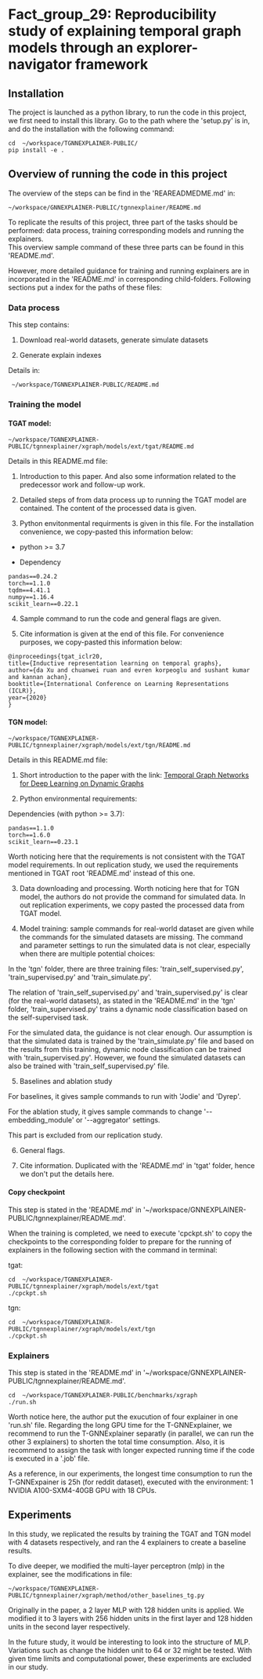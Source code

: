 # Fact_group_29: Reproducibility study of explaining temporal graph models through an explorer-navigator framework

## Installation  

The project is launched as a python library, to run the code in this project, we first need to install this library. Go to the path where the 'setup.py' is in, and do the installation with the following command:  

```
cd  ~/workspace/TGNNEXPLAINER-PUBLIC/
pip install -e .
```

## Overview of running the code in this project

The overview of the steps can be find in the 'REAREADMEDME.md' in:  

```
~/workspace/GNNEXPLAINER-PUBLIC/tgnnexplainer/README.md
``` 

To replicate the results of this project, three part of the tasks should be performed: data process, training corresponding models and running the explainers.  
This overview sample command of these three parts can be found in this 'README.md'. 

However, more detailed guidance for training and running explainers are in incorporated in the 'README.md' in corresponding child-folders. Following sections put a index for the paths of these files:  

### Data process

 This step contains:  
 
 1. Download real-world datasets, generate simulate datasets  

 2. Generate explain indexes  

 Details in:   
 ```  
  ~/workspace/TGNNEXPLAINER-PUBLIC/README.md
 ```

 ### Training the model

 #### TGAT model:  

```
~/workspace/TGNNEXPLAINER-PUBLIC/tgnnexplainer/xgraph/models/ext/tgat/README.md
```

Details in this README.md file:  

1. Introduction to this paper. And also some information related to the predecessor work and follow-up work.  

2. Detailed steps of from data process up to running the TGAT model are contained. The content of the processed data is given.  

3. Python envitonmental requirments is given in this file. For the installation convenience, we copy-pasted this information below:    

* python >= 3.7

* Dependency

```{bash}
pandas==0.24.2
torch==1.1.0
tqdm==4.41.1
numpy==1.16.4
scikit_learn==0.22.1
```

4. Sample command to run the code and general flags are given.   

5. Cite information is given at the end of this file. For convenience purposes, we copy-pasted this information below:   

```
@inproceedings{tgat_iclr20,
title={Inductive representation learning on temporal graphs},
author={da Xu and chuanwei ruan and evren korpeoglu and sushant kumar and kannan achan},
booktitle={International Conference on Learning Representations (ICLR)},
year={2020}
}
```

#### TGN model: 

```
~/workspace/TGNNEXPLAINER-PUBLIC/tgnnexplainer/xgraph/models/ext/tgn/README.md
```

Details in this README.md file:  

1. Short introduction to the paper with the link: [Temporal Graph Networks for Deep Learning on Dynamic Graphs](https://arxiv.org/abs/2006.10637)

2. Python environmental requirements:  

Dependencies (with python >= 3.7):

```{bash}
pandas==1.1.0
torch==1.6.0
scikit_learn==0.23.1
```

Worth noticing here that the requirements is not consistent with the TGAT model requirements. In out replication study, we used the requirements mentioned in TGAT root 'README.md' instead of this one. 

3. Data downloading and processing. Worth noticing here that for TGN model, the authors do not provide the command for simulated data. In out replication experiments, we copy pasted the processed data from TGAT model. 

4. Model training: sample commands for real-world dataset are given while the commands for the simulated datasets are missing. The command and parameter settings to run the simulated data is not clear, especially when there are multiple potential choices:   

In the 'tgn' folder, there are three training files: 'train_self_supervised.py', 'train_supervised.py' and 'train_simulate.py'.   

The relation of 'train_self_supervised.py' and 'train_supervised.py' is clear (for the real-world datasets), as stated in the 'README.md' in the 'tgn' folder, 'train_supervised.py' trains a dynamic node classification based on the self-supervised task.   

For the simulated data, the guidance is not clear enough. Our assumption is that the simulated data is trained by the 'train_simulate.py' file and based on the results from this training, dynamic node classification can be trained with 'train_supervised.py'. However, we found the simulated datasets can also be trained with 'train_self_supervised.py' file. 

5. Baselines and ablation study

For baselines, it gives sample commands to run with 'Jodie' and 'Dyrep'.  

For the ablation study, it gives sample commands to change '--embedding_module' or '--aggregator' settings.

This part is excluded from our replication study.  

6. General flags.

7. Cite information. Duplicated with the 'README.md' in 'tgat' folder, hence we don't put the details here. 

#### Copy checkpoint

This step is stated in the 'README.md' in '~/workspace/GNNEXPLAINER-PUBLIC/tgnnexplainer/README.md'.  

When the training is completed, we need to execute 'cpckpt.sh' to copy the checkpoints to the corresponding folder to prepare for the running of explainers in the following section with the command in terminal:

tgat:
```
cd  ~/workspace/TGNNEXPLAINER-PUBLIC/tgnnexplainer/xgraph/models/ext/tgat
./cpckpt.sh
```

tgn:
```
cd  ~/workspace/TGNNEXPLAINER-PUBLIC/tgnnexplainer/xgraph/models/ext/tgn
./cpckpt.sh
```


### Explainers

This step is stated in the 'README.md' in '~/workspace/GNNEXPLAINER-PUBLIC/tgnnexplainer/README.md'.  

```
cd  ~/workspace/TGNNEXPLAINER-PUBLIC/benchmarks/xgraph
./run.sh
``` 

Worth notice here, the author put the exucution of four explainer in one 'run.sh' file. Regarding the long GPU time for the T-GNNExplainer, we recommend to run the T-GNNExplainer separatly (in parallel, we can run the other 3 explainers) to shorten the total time consumption. Also, it is recommend to assign the task with longer expected running time if the code is executed in a '.job' file.  

As a reference, in our experiments, the longest time consumption to run the T-GNNExpainer is 25h (for reddit dataset), executed with the environment: 1 NVIDIA A100-SXM4-40GB GPU with 18 CPUs. 



## Experiments

In this study, we replicated the results by training the TGAT and TGN model with 4 datasets respectively, and ran the 4 explainers to create a baseline results.  

To dive deeper, we modified the multi-layer perceptron (mlp) in the explainer, see the modifications in file:  

```
~/workspace/TGNNEXPLAINER-PUBLIC/tgnnexplainer/xgraph/method/other_baselines_tg.py
```  

Originally in the paper, a 2 layer MLP with 128 hidden units is applied. We modified it to 3 layers with 256 hidden units in the first layer and 128 hidden units in the second layer respectively.  

In the future study, it would be interesting to look into the structure of MLP. Variations such as change the hidden unit to 64 or 32 might be tested. With given time limits and computational power, these experiments are excluded in our study. 

